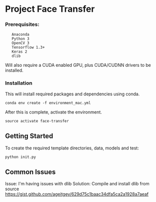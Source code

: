 # Project Face Transfer

### Prerequisites:
 
 ```
    Anaconda
    Python 3
    OpenCV 3
    Tensorflow 1.3+
    Keras 2
    dlib    
```
Will also require a CUDA enabled GPU, plus CUDA/CUDNN drivers to be installed.
 
### Installation

This will install required packages and dependencies using conda.
```
conda env create -f environment_mac.yml
```
After this is complete, activate the environment.
```
source activate face-transfer
```
## Getting Started

To create the required template directories, data, models and test:
```
python init.py
```

## Common Issues

Issue: I'm having issues with dlib
Solution: Compile and install dlib from source
https://gist.github.com/ageitgey/629d75c1baac34dfa5ca2a1928a7aeaf
